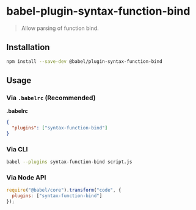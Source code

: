 # babel-plugin-syntax-function-bind

> Allow parsing of function bind.

## Installation

```sh
npm install --save-dev @babel/plugin-syntax-function-bind
```

## Usage

### Via `.babelrc` (Recommended)

**.babelrc**

```json
{
  "plugins": ["syntax-function-bind"]
}
```

### Via CLI

```sh
babel --plugins syntax-function-bind script.js
```

### Via Node API

```javascript
require("@babel/core").transform("code", {
  plugins: ["syntax-function-bind"]
});
```
